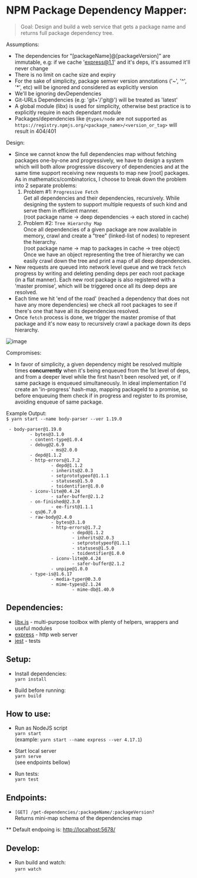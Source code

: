 # NPM Package Dependency Mapper:
> Goal: Design and build a web service that gets a package name and returns full package dependency tree.

Assumptions:
* The dependencies for "[packageName]@[packageVersion]" are immutable, e.g: if we cache 'express@1.1' and it's deps, it's assumed it'll never change
* There is no limit on cache size and expiry
* For the sake of simplicity, package semver version annotations ('~', '^', '*', etc) will be ignored and considered as explicitly version
* We'll be ignoring devDependencies
* Git-URLs Dependencies (e.g: 'git+'/'git@') will be treated as 'latest'
* A global module (libx) is used for simplicity, otherwise best practice is to explicitly require in each dependant module
* Packages/dependencies like `@types/node` are not supported as `https://registry.npmjs.org/<package_name>/<version_or_tag>` will result in 404/401


Design:
* Since we cannot know the full dependencies map without fetching packages one-by-one and progressively, we have to design a system which will both allow progressive discovery of dependencies and at the same time support receiving new requests to map new [root] packages.  
As in mathematics/combinatorics, I choose to break down the problem into 2 separate problems:
	1. Problem #1: `Progressive Fetch`   
	Get all dependencies and their dependencies, recursively. While designing the system to support multiple requests of such kind and serve them in efficient manner.   
	(root package name -> deep dependencies -> each stored in cache)
	2. Problem #2: `Tree Hierarchy Map`   
	Once all dependencies of a given package are now available in memory, crawl and create a "tree" (linked-list of nodes) to represent the hierarchy.  
	(root package name -> map to packages in cache -> tree object)   
	Once we have an object representing the tree of hierarchy we can easily crawl down the tree and print a map of all deep dependencies.
* New requests are queued into network level queue and we track `fetch` progress by writing and deleting pending deps per each root package (in a flat manner). Each new root package is also registered with a 'master promise', which will be triggered once all its deep deps are resolved.
* Each time we hit 'end of the road' (reached a dependency that does not have any more dependencies) we check all root packages to see if there's one that have all its dependencies resolved.
* Once `fetch` process is done, we trigger the master promise of that package and it's now easy to recursively crawl a package down its deps hierarchy.

![image](https://user-images.githubusercontent.com/246724/68532273-01ac5a80-0324-11ea-8b4f-0ba268ca91b8.png)


Compromises:
* In favor of simplicity, a given dependency might be resolved multiple times __concurrently__ when it's being enqueued from the 1st level of deps, and from a deeper level while the first hasn't been resolved yet, or if same package is enqueued simultaneously. In ideal implementation I'd create an 'in-progress' hash-map, mapping packageId to a promise, so before enqueuing them check if in progress and register to its promise,  avoiding enqueue of same package.

Example Output:   
`$ yarn start --name body-parser --ver 1.19.0`
```
 - body-parser@1.19.0
         - bytes@3.1.0
         - content-type@1.0.4
         - debug@2.6.9
                 - ms@2.0.0
         - depd@1.1.2
         - http-errors@1.7.2
                 - depd@1.1.2
                 - inherits@2.0.3
                 - setprototypeof@1.1.1
                 - statuses@1.5.0
                 - toidentifier@1.0.0
         - iconv-lite@0.4.24
                 - safer-buffer@2.1.2
         - on-finished@2.3.0
                 - ee-first@1.1.1
         - qs@6.7.0
         - raw-body@2.4.0
                 - bytes@3.1.0
                 - http-errors@1.7.2
                         - depd@1.1.2
                         - inherits@2.0.3
                         - setprototypeof@1.1.1
                         - statuses@1.5.0
                         - toidentifier@1.0.0
                 - iconv-lite@0.4.24
                         - safer-buffer@2.1.2
                 - unpipe@1.0.0
         - type-is@1.6.17
                 - media-typer@0.3.0
                 - mime-types@2.1.24
                         - mime-db@1.40.0
```


## Dependencies:
- [libx.js](https://github.com/Livshitz/libx.js) - multi-purpose toolbox with plenty of helpers, wrappers and useful modules
- [express](https://github.com/expressjs/express) - http web server
- [jest](https://github.com/facebook/jest) - tests


## Setup:
* Install dependencies:   
```yarn install```

* Build before running:   
```yarn build```


## How to use:
- Run as NodeJS script   
`yarn start`   
(example: `yarn start --name express --ver 4.17.1`)

- Start local server   
`yarn serve`   
(see endpoints bellow)

- Run tests:   
```yarn test```   


## Endpoints:
- `[GET] /get-dependencies/:packageName/:packageVersion?`  
Returns mini-map schema of the dependencies map

** Default endpoing is: [http://localhost:5678/](http://localhost:5678/)


## Develop:
* Run build and watch:   
```yarn watch```
